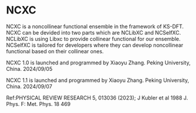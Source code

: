 # NCXC
NCXC is a noncollinear functional ensemble in the framework of KS-DFT. NCXC can be devided into two parts which are NCLibXC and NCSelfXC.
NCLibXC is using Libxc to provide collinear functional for our ensemble.
NCSelfXC is tailored for developers where they can develop noncollinear functional based on their collinear ones.

NCXC 1.0 is launched and programmed by Xiaoyu Zhang. Peking University, China. 2024/09/05

NCXC 1.1 is launched and programmed by Xiaoyu Zhang. Peking University, China. 2024/09/07

Ref:PHYSICAL REVIEW RESEARCH 5, 013036 (2023);  J Kubler et al 1988 J. Phys. F: Met. Phys. 18 469
